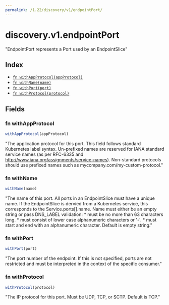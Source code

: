```yaml
---
permalink: /1.22/discovery/v1/endpointPort/
---
```


# discovery.v1.endpointPort

"EndpointPort represents a Port used by an EndpointSlice"

## Index

* [`fn withAppProtocol(appProtocol)`](#fn-withappprotocol)
* [`fn withName(name)`](#fn-withname)
* [`fn withPort(port)`](#fn-withport)
* [`fn withProtocol(protocol)`](#fn-withprotocol)

## Fields

### fn withAppProtocol

```ts
withAppProtocol(appProtocol)
```

"The application protocol for this port. This field follows standard Kubernetes label syntax. Un-prefixed names are reserved for IANA standard service names (as per RFC-6335 and http://www.iana.org/assignments/service-names). Non-standard protocols should use prefixed names such as mycompany.com/my-custom-protocol."

### fn withName

```ts
withName(name)
```

"The name of this port. All ports in an EndpointSlice must have a unique name. If the EndpointSlice is dervied from a Kubernetes service, this corresponds to the Service.ports[].name. Name must either be an empty string or pass DNS_LABEL validation: * must be no more than 63 characters long. * must consist of lower case alphanumeric characters or '-'. * must start and end with an alphanumeric character. Default is empty string."

### fn withPort

```ts
withPort(port)
```

"The port number of the endpoint. If this is not specified, ports are not restricted and must be interpreted in the context of the specific consumer."

### fn withProtocol

```ts
withProtocol(protocol)
```

"The IP protocol for this port. Must be UDP, TCP, or SCTP. Default is TCP."